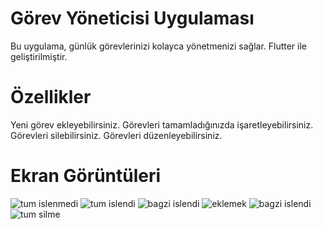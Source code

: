# Görev Yöneticisi Uygulaması

Bu uygulama, günlük görevlerinizi kolayca yönetmenizi sağlar. Flutter ile geliştirilmiştir.

# Özellikler

Yeni görev ekleyebilirsiniz.
Görevleri tamamladığınızda işaretleyebilirsiniz.
Görevleri silebilirsiniz.
Görevleri düzenleyebilirsiniz.

# Ekran Görüntüleri
![tum islenmedi](https://github.com/AHMEDRUSTUM/ToDoApp_flutter/assets/164236168/6f03e820-4388-4925-989f-5b8e99223e3f)
![tum islendi](https://github.com/AHMEDRUSTUM/ToDoApp_flutter/assets/164236168/373d7247-6990-4d20-8135-16fdbb3a9bf2)
![bagzi islendi](https://github.com/AHMEDRUSTUM/ToDoApp_flutter/assets/164236168/18a90780-d31f-463d-a55c-f1f446844c8b)
![eklemek](https://github.com/AHMEDRUSTUM/ToDoApp_flutter/assets/164236168/bf9a15dc-8003-416b-9ad5-8df4fb885d77)
![bagzi islendi](https://github.com/AHMEDRUSTUM/ToDoApp_flutter/assets/164236168/93f57c58-9f4d-464c-ac73-9b7845b708b8)
![tum silme](https://github.com/AHMEDRUSTUM/ToDoApp_flutter/assets/164236168/0f311fbf-7478-46f3-8772-451b9209193d)



